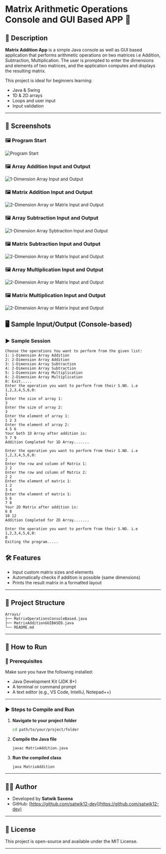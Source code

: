 
# Matrix Arithmetic Operations Console and GUI Based APP 🧮

## 📌 Description

**Matrix Addition App** is a simple Java console as well as GUI based application that performs arithmetic operations on two matrices i.e Addition, Subtraction, Multiplication. The user is prompted to enter the dimensions and elements of two matrices, and the application computes and displays the resulting matrix.

This project is ideal for beginners learning:
- Java & Swing 
- 1D & 2D arrays
- Loops and user input
- Input validation

---

## 📸 Screenshots

### 🖼️ Program Start
![Program Start](1stpage.png)

### 🖼️ Array Addition Input and Output
![1-Dimension Array Input and Output](1darray.png)

### 🖼️ Matrix Addition Input and Output
![2-Dimension Array or Matrix Input and Output](2darray.png)

### 🖼️ Array Subtraction Input and Output
![1-Dimension Array Sybtraction Input and Output](1dSubtraction.png)

### 🖼️ Matrix Subtraction Input and Output
![2-Dimension Array or Matrix Input and Output](2dmatrixsubtraction.png)

### 🖼️ Array Multiplication Input and Output
![2-Dimension Array or Matrix Input and Output](1dMultiplication.png)

### 🖼️ Matrix Multiplication Input and Output
![2-Dimension Array or Matrix Input and Output](2DMultiplication.png)


## 🖥️ Sample Input/Output (Console-based)

### ▶️ Sample Session

```
Choose the operations You want to perform from the given list:
1: 1-Dimension Array Addition
2: 2-Dimension Array Addition
3: 1-Dimension Array Subtraction
4: 2-Dimension Array Subtraction
5: 1-Dimension Array Multiplication
6: 2-Dimension Array Multiplication
0: Exit.....
Enter the operation you want to perform from their S.NO. i.e 1,2,3,4,5,6,0:
1
Enter the size of array 1:
3
Enter the size of array 2:
3
Enter the element of array 1:
1 2 3
Enter the element of array 2:
4 5 6
Your both 1D Array after addition is:
5 7 9 
Addition Completed for 1D Array.......

Enter the operation you want to perform from their S.NO. i.e 1,2,3,4,5,6,0:
2
Enter the row and column of Matrix 1:
2 2
Enter the row and column of Matrix 2:
2 2
Enter the element of matrix 1:
1 2
3 4
Enter the element of matrix 1:
5 6
7 8
Your 2D Matrix after addition is:
6 8 
10 12 
Addition Completed for 2D Array.......

Enter the operation you want to perform from their S.NO. i.e 1,2,3,4,5,6,0:
0
Exiting the program.....
```

## 🛠️ Features

- Input custom matrix sizes and elements
- Automatically checks if addition is possible (same dimensions)
- Prints the result matrix in a formatted layout

---

## 📂 Project Structure

```
Arrays/
├── MatrixOperationsConsoleBased.java
├── MatrixAdditionGUIBASED.java
└── README.md
```

---

## 🚀 How to Run

### 🧰 Prerequisites
Make sure you have the following installed:
- Java Development Kit (JDK 8+)
- A terminal or command prompt
- A text editor (e.g., VS Code, IntelliJ, Notepad++)

---

### ▶️ Steps to Compile and Run

1. **Navigate to your project folder**
   ```bash
   cd path/to/your/project/folder
   ```

2. **Compile the Java file**
   ```bash
   javac MatrixAddition.java
   ```

3. **Run the compiled class**
   ```bash
   java MatrixAddition
   ```

---

## 🧑‍💻 Author

- Developed by **Satwik Saxena**
- GitHub: [https://github.com/satwik12-dev](https://github.com/satwik12-dev)

---

## 📝 License

This project is open-source and available under the MIT License.

---

